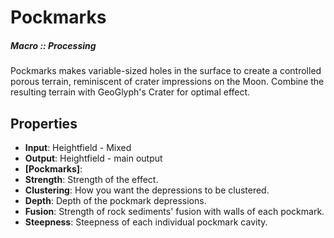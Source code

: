 # Pockmarks

##### Macro :: Processing

Pockmarks makes variable-sized holes in the surface to create a controlled porous terrain, reminiscent of crater impressions on the Moon. Combine the resulting terrain with GeoGlyph's Crater for optimal effect. 

## Properties
- **Input**: Heightfield - Mixed
- **Output**: Heightfield - main output
- **[Pockmarks]**: 
- **Strength**: Strength of the effect.
- **Clustering**: How you want the depressions to be clustered.
- **Depth**: Depth of the pockmark depressions.
- **Fusion**: Strength of rock sediments' fusion with walls of each pockmark.
- **Steepness**: Steepness of each individual pockmark cavity.




